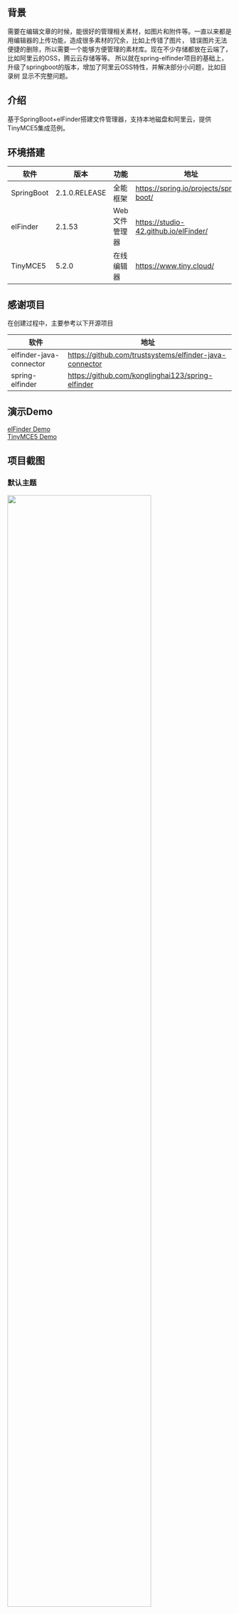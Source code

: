 ## 背景

需要在编辑文章的时候，能很好的管理相关素材，如图片和附件等。一直以来都是用编辑器的上传功能，造成很多素材的冗余，比如上传错了图片，
错误图片无法便捷的删除，所以需要一个能够方便管理的素材库。现在不少存储都放在云端了，比如阿里云的OSS，腾云云存储等等。
所以就在spring-elfinder项目的基础上，升级了springboot的版本，增加了阿里云OSS特性，并解决部分小问题，比如目录树
显示不完整问题。

## 介绍 

基于SpringBoot+elFinder搭建文件管理器，支持本地磁盘和阿里云，提供TinyMCE5集成范例。

## 环境搭建

| 软件 | 版本  | 功能|   地址|
| ---- | ----- |----- |----- |
|   SpringBoot|  2.1.0.RELEASE |  全能框架   | https://spring.io/projects/spring-boot/  |
|   elFinder| 2.1.53 |  Web文件管理器|  https://studio-42.github.io/elFinder/ |
|   TinyMCE5| 5.2.0 |  在线编辑器|  https://www.tiny.cloud/ |

## 感谢项目

在创建过程中，主要参考以下开源项目

| 软件 |   地址|
| ---- | ----- |
|   elfinder-java-connector|  https://github.com/trustsystems/elfinder-java-connector  |
|   spring-elfinder|  https://github.com/konglinghai123/spring-elfinder  |

## 演示Demo
[elFinder Demo](http://fm.moorelife.cn/fm.html)
<br>
[TinyMCE5 Demo](http://fm.moorelife.cn/tinymce.html)

## 项目截图

### 默认主题
<img src="https://moore-files.oss-cn-beijing.aliyuncs.com/common/1.png" width="80%">
<img src="https://moore-files.oss-cn-beijing.aliyuncs.com/common/2.png" width="80%">
<img src="https://moore-files.oss-cn-beijing.aliyuncs.com/common/3.png" width="80%">

### 深色主题
<img src="https://moore-files.oss-cn-beijing.aliyuncs.com/common/4.png" width="80%">
<img src="https://moore-files.oss-cn-beijing.aliyuncs.com/common/5.png" width="80%">
<img src="https://moore-files.oss-cn-beijing.aliyuncs.com/common/6.png" width="80%">
 
#### 功能
- 文件以及文件夹新增，删除，移动，重名
- 在线打包文件
- 文件下载、上传 
- 在线预览文件，图片
- 在线处理图片，文件
- 支持目录上传
- 支持zip tar Gzip 的在线解压和压缩文件夹
- 支持多种文本格式的高亮显示和在线编辑
- 支持在线文件预览
- 支持文件夹权限设置
- 支持国际化
- 支持阿里云OSS
- 支持本地磁盘与阿里云OSS之间的拖拽
- 集成至TinyMCE5

#### 配置 application.yml
```
file-manager:
     thumbnail:
        width: 80 # 缩略图宽
     volumes:
        - Node: # 可配置多个节点
          source: fileSystem # 暂时只支持本地文件系统
          alias: 测试目录 # 目录别名
          path: /Users/Van/Desktop/test # 映射目录
          isDefault: true # 是否默认打开
          locale:
          constraint:
            locked: false # 文件夹是否锁定
            readable: true # 是否可读
            writable: true # 是否可写
        - Node:
          source: aliyunoss # 阿里云
          alias: 阿里云 # 目录别名
          path: moore-test1 #bucketName
          isDefault: false # 是否默认打开
          locale:
          constraint:
            locked: false # 文件夹是否锁定
            readable: true # 是否可读
            writable: true # 是否可写
          aliyunDriverConfig:
            endpoint: "oss-cn-beijing.aliyuncs.com" #改成阿里云的Endpoint地址
            #bindedDomain: "***.yourdomain.com"  #如果阿里云OSS绑定了域名，可以在这里设置
            accessKeyId: ENC(*******) #阿里云的accessKeyId 配置文件敏感字段采用jasypt加密
            accessKeySecret: ENC(******) #阿里云的accessKeySecret 配置文件敏感字段采用jasypt加密
```

#### 加密问题
配置文件中敏感字段的的加密，可以用web项目中PwdUitl.java工具来创建。如下图：
<img src="https://moore-files.oss-cn-beijing.aliyuncs.com/common/7.png" width="50%">

#### 访问
http://127.0.0.1:8080